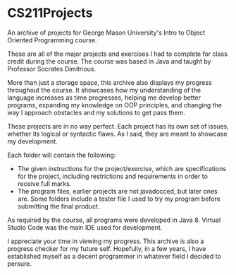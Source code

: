 # CS211Projects
An archive of projects for George Mason University's Intro to Object Oriented Programming course.

These are all of the major projects and exercises I had to complete for class credit during the course.
The course was based in Java and taught by Professor Socrates Dimitrious.

More than just a storage space, this archive also displays my progress throughout the course.
It showcases how my understanding of the language increases as time progresses, helping me develop
better programs, expanding my knowledge on OOP principles, and changing the way I approach obstacles
and my solutions to get pass them.

These projects are in no way perfect. 
Each project has its own set of issues, whether its logical or syntactic flaws.
As I said, they are meant to showcase my development.

Each folder will contain the following:
-  The given instructions for the project/exercise, which are specifications for the project, including restrictions and requirements in order to receive full marks.
-  The program files, earlier projects are not javadocced, but later ones are.
Some folders include a tester file I used to try my program before submitting the final product.

As required by the course, all programs were developed in Java 8.
Virtual Studio Code was the main IDE used for development.

I appreciate your time in viewing my progress.
This archive is also a progress checker for my future self.
Hopefully, in a few years, I have established myself as a decent programmer in whatever field I decided to persure.
